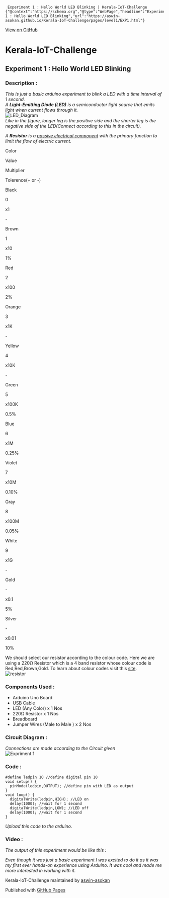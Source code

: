      Experiment 1 : Hello World LED Blinking | Kerala-IoT-Challenge          {"@context":"https://schema.org","@type":"WebPage","headline":"Experiment 1 : Hello World LED Blinking","url":"https://aswin-asokan.github.io/Kerala-IoT-Challenge/pages/level1/EXP1.html"}

[View on GitHub](https://github.com/Mishal4776/Ardiuno-By-Mishal)

Kerala-IoT-Challenge
====================

Experiment 1 : Hello World LED Blinking
---------------------------------------

### Description :

_This is just a basic arduino experiment to blink a LED with a time interval of 1 second.  
A **Light-Emitting Diode (LED)** is a semiconductor light source that emits light when current flows through it._  
![LED_Diagram](https://user-images.githubusercontent.com/86108610/148680290-045184e5-57a9-4d54-a213-93f8c1fb2913.png)  
_Like in the figure, longer leg is the positive side and the shorter leg is the negative side of the LED(Connect according to this in the circuit)._

_A **Resistor** is a [passive electrical component](https://en.wikipedia.org/wiki/Electronic_component#Passive_components) with the primary function to limit the flow of electric current._

Color

Value

Multiplier

Tolerence(+ or -)

Black

0

x1

\-

Brown

1

x10

1%

Red

2

x100

2%

Orange

3

x1K

\-

Yellow

4

x10K

\-

Green

5

x100K

0.5%

Blue

6

x1M

0.25%

Violet

7

x10M

0.10%

Gray

8

x100M

0.05%

White

9

x1G

\-

Gold

\-

x0.1

5%

Silver

\-

x0.01

10%

We should select our resistor according to the colour code. Here we are using a 220Ω Resistor which is a 4 band resistor whose colour code is Red,Red,Brown,Gold. To learn about colour codes visit this [site](https://www.atlearner.com/2019/07/Resistor-color-code.html).  
![resistor](https://user-images.githubusercontent.com/86108610/148681736-b6628684-f545-4799-9964-378c34e6f447.png)

### Components Used :

*   Arduino Uno Board
*   USB Cable
*   LED (Any Color) x 1 Nos
*   220Ω Resistor x 1 Nos
*   Breadboard
*   Jumper Wires (Male to Male ) x 2 Nos

### Circuit Diagram :

_Connections are made according to the Circuit given_  
![Expriment 1](https://aswin-asokan.github.io/Kerala-IoT-Challenge/files/level1/images/Circuit1.png)

### Code :

    #define ledpin 10 //define digital pin 10
    void setup() { 
      pinMode(ledpin,OUTPUT); //define pin with LED as output
    }
    void loop() {
      digitalWrite(ledpin,HIGH); //LED on
      delay(1000); //wait for 1 second
      digitalWrite(ledpin,LOW); //LED off
      delay(1000); //wait for 1 second
    }
    

_Upload this code to the arduino._

### Video :

_The output of this experiment would be like this :_

_Even though it was just a basic experiment I was excited to do it as it was my first ever hands-on experience using Arduino. It was cool and made me more interested in working with it._

Kerala-IoT-Challenge maintained by [aswin-asokan](https://github.com/aswin-asokan)

Published with [GitHub Pages](https://pages.github.com)
